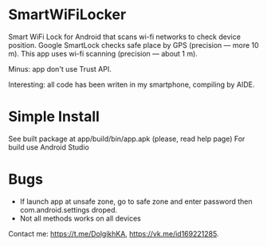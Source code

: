 # SmartWiFiLocker
Smart WiFi Lock for Android that scans wi-fi networks to check device position. Google SmartLock checks safe place by GPS (precision — more 10 m). This app uses wi-fi scanning (precision — about 1 m).

Minus: app don't use Trust API.

Interesting: all code has been writen in my smartphone, compiling by AIDE.

# Simple Install
See built package at app/build/bin/app.apk (please, read help page)
For build use Android Studio

# Bugs
 - If launch app at unsafe zone, go to safe zone and enter password then com.android.settings droped.
 - Not all methods works on all devices

Contact me: https://t.me/DolgikhKA, https://vk.me/id169221285.
